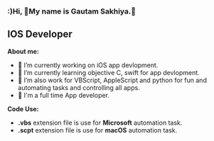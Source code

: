 ### :)Hi, 🫡My name is Gautam Sakhiya.🤘
## IOS Developer

**About me:**
- 🔭 I’m currently working on iOS app devlopment.
- 🌱 I’m currently learning objective C, swift for app devlopment.
- 🤔 I’m also work for VBScript, AppleScript and python for fun and automating tasks and controlling all apps.
- 💬 I'm a full time App developer.

**Code Use:**
  - **.vbs** extension file is use for **Microsoft** automation task.
  - **.scpt** extension file is use for **macOS** automation task.
